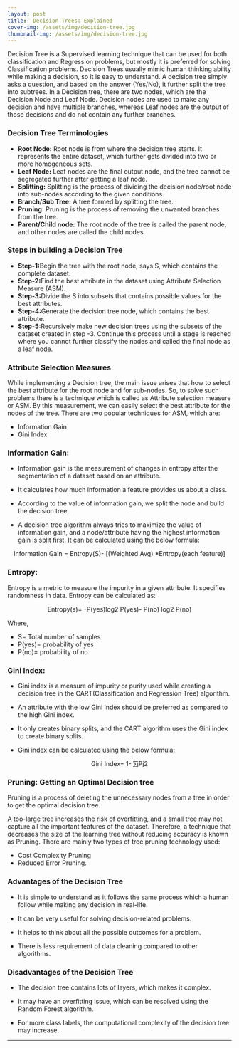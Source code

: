 ```yaml
---
layout: post
title:  Decision Trees: Explained
cover-img: /assets/img/decision-tree.jpg
thumbnail-img: /assets/img/decision-tree.jpg
---
```


Decision Tree is a Supervised learning technique that can be used for both classification and Regression problems, but mostly it is preferred for solving Classification problems.
Decision Trees usually mimic human thinking ability while making a decision, so it is easy to understand.
A decision tree simply asks a question, and based on the answer (Yes/No), it further split the tree into subtrees.
In a Decision tree, there are two nodes, which are the Decision Node and Leaf Node. Decision nodes are used to make any decision and have multiple branches, whereas Leaf nodes are the output of those decisions and do not contain any further branches.

<h3>Decision Tree Terminologies</h3>
<ul>
<li><b>Root Node:</b> Root node is from where the decision tree starts. It represents the entire dataset, which further gets divided into two or more homogeneous sets.</li>
<li><b>Leaf Node:</b> Leaf nodes are the final output node, and the tree cannot be segregated further after getting a leaf node.</li>
<li><b>Splitting:</b> Splitting is the process of dividing the decision node/root node into sub-nodes according to the given conditions.</li>
<li><b>Branch/Sub Tree:</b> A tree formed by splitting the tree.</li>
<li><b>Pruning:</b> Pruning is the process of removing the unwanted branches from the tree.</li>
<li><b>Parent/Child node:</b> The root node of the tree is called the parent node, and other nodes are called the child nodes.</li>
</ul>

<h3>Steps in building a Decision Tree</h3>
<ul>
<li><b>Step-1:</b>Begin the tree with the root node, says S, which contains the complete dataset.</li>
<li><b>Step-2:</b>Find the best attribute in the dataset using Attribute Selection Measure (ASM).</li>
<li><b>Step-3:</b>Divide the S into subsets that contains possible values for the best attributes.</li>
<li><b>Step-4:</b>Generate the decision tree node, which contains the best attribute.</li>
<li><b>Step-5:</b>Recursively make new decision trees using the subsets of the dataset created in step -3. Continue this process until a stage is reached where you cannot further classify the nodes and called the final node as a leaf node.</li>
</ul>

<h3>Attribute Selection Measures</h3>

While implementing a Decision tree, the main issue arises that how to select the best attribute for the root node and for sub-nodes. So, to solve such problems there is a technique which is called as Attribute selection measure or ASM. By this measurement, we can easily select the best attribute for the nodes of the tree. There are two popular techniques for ASM, which are:

- Information Gain
- Gini Index

<h3>Information Gain:</h3>

- Information gain is the measurement of changes in entropy after the segmentation of a dataset based on an attribute.

- It calculates how much information a feature provides us about a class.

- According to the value of information gain, we split the node and build the decision tree.

- A decision tree algorithm always tries to maximize the value of information gain, and a node/attribute having the highest information gain is split first. It can be calculated using the below formula:

<center>Information Gain = Entropy(S)- [(Weighted Avg) *Entropy(each feature)]</center>

<h3>Entropy:</h3>

Entropy is a metric to measure the impurity in a given attribute. It specifies randomness in data. Entropy can be calculated as:

<center>Entropy(s)= -P(yes)log2 P(yes)- P(no) log2 P(no)</center>

Where,
- S= Total number of samples
- P(yes)= probability of yes
- P(no)= probability of no

<h3>Gini Index:</h3>

- Gini index is a measure of impurity or purity used while creating a decision tree in the CART(Classification and Regression Tree) algorithm.

- An attribute with the low Gini index should be preferred as compared to the high Gini index.

- It only creates binary splits, and the CART algorithm uses the Gini index to create binary splits.

- Gini index can be calculated using the below formula:
<center>Gini Index= 1- ∑jPj2</center>

<h3>Pruning: Getting an Optimal Decision tree</h3>

Pruning is a process of deleting the unnecessary nodes from a tree in order to get the optimal decision tree.

A too-large tree increases the risk of overfitting, and a small tree may not capture all the important features of the dataset. Therefore, a technique that decreases the size of the learning tree without reducing accuracy is known as Pruning. There are mainly two types of tree pruning technology used:

- Cost Complexity Pruning
- Reduced Error Pruning.

<h3>Advantages of the Decision Tree</h3>

- It is simple to understand as it follows the same process which a human follow while making any decision in real-life.

- It can be very useful for solving decision-related problems.

- It helps to think about all the possible outcomes for a problem.

- There is less requirement of data cleaning compared to other algorithms.

<h3>Disadvantages of the Decision Tree</h3>

- The decision tree contains lots of layers, which makes it complex.

- It may have an overfitting issue, which can be resolved using the Random Forest algorithm.

- For more class labels, the computational complexity of the decision tree may increase.
---
